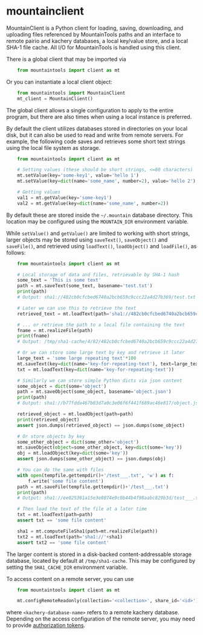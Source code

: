 # mountainclient

MountainClient is a Python client for loading, saving, downloading, and uploading files
referenced by MountainTools paths and an interface to remote pairio and
kachery databases, a local key/value store, and a local SHA-1 file cache.
All I/O for MountainTools is handled using this client.

There is a global client that may be imported via

```python
    from mountaintools import client as mt
```

Or you can instantiate a local client object:

```python
    from mountaintools import MountainClient
    mt_client = MountainClient()
```

The global client allows a single configuration to apply to the entire
program, but there are also times when using a local instance is preferred.

By default the client utilizes databases stored in directories on your local
disk, but it can also be used to read and write from remote servers. For
example, the following code saves and retrieves some short text strings
using the local file system as storage.

```python
    from mountaintools import client as mt

    # Setting values (these should be short strings, <=80 characters)
    mt.setValue(key='some-key1', value='hello 1')
    mt.setValue(key=dict(name='some_name', number=2), value='hello 2')

    # Getting values
    val1 = mt.getValue(key='some-key1')
    val2 = mt.getValue(key=dict(name='some_name', number=2))
```

By default these are stored inside the `~/.mountain` database directory. This
location may be configured using the `MOUNTAIN_DIR` environment variable.

While `setValue()` and `getValue()` are limited to working with short strings,
larger objects may be stored using `saveText()`, `saveObject()` and `saveFile()`,
and retrieved using `loadText()`, `loadObject()` and `loadFile()`, as follows:

```python
    from mountaintools import client as mt

    # Local storage of data and files, retrievable by SHA-1 hash
    some_text = 'This is some text'
    path = mt.saveText(some_text, basename='test.txt')
    print(path)
    # Output: sha1://482cb0cfcbed6740a2bcb659c9ccc22a4d27b369/test.txt

    # Later we can use this to retrieve the text
    retrieved_text = mt.loadText(path='sha1://482cb0cfcbed6740a2bcb659c9ccc22a4d27b369/test.txt')

    # ... or retrieve the path to a local file containing the text
    fname = mt.realizeFile(path)
    print(fname)
    # Output: /tmp/sha1-cache/4/82/482cb0cfcbed6740a2bcb659c9ccc22a4d27b369

    # Or we can store some large text by key and retrieve it later
    large_text = 'some large repeating text'*100
    mt.saveText(key=dict(name='key-for-repeating-text'), text=large_text)
    txt = mt.loadText(key=dict(name='key-for-repeating-text'))

    # Similarly we can store simple Python dicts via json content
    some_object = dict(some='object')
    path = mt.saveObject(some_object, basename='object.json')
    print(path)
    # Output: sha1://b77fdda467b03d7a0c3e06f6f441f689ac46e817/object.json

    retrieved_object = mt.loadObject(path=path)
    print(retrieved_object)
    assert json.dumps(retrieved_object) == json.dumps(some_object)

    # Or store objects by key
    some_other_object = dict(some_other='object')
    mt.saveObject(object=some_other_object, key=dict(some='key'))
    obj = mt.loadObject(key=dict(some='key'))
    assert json.dumps(some_other_object) == json.dumps(obj)

    # You can do the same with files
    with open(tempfile.gettempdir()+'/test___.txt', 'w') as f:
        f.write('some file content')
    path = mt.saveFile(tempfile.gettempdir()+'/test___.txt')
    print(path)
    # Output: sha1://ee025361a15e3e8074e9c0b44b4f98aabc829b3d/test___.txt

    # Then load the text of the file at a later time
    txt = mt.loadText(path=path)
    assert txt == 'some file content'

    sha1 = mt.computeFileSha1(path=mt.realizeFile(path))
    txt2 = mt.loadText(path='sha1://'+sha1)
    assert txt2 == 'some file content'
```

The larger content is stored in a disk-backed content-addressable storage
database, located by default at `/tmp/sha1-cache`. This may be configured by
setting the `SHA1_CACHE_DIR` environment variable.

To access content on a remote server, you can use

```python
    from mountaintools import client as mt

    mt.configRemoteReadonly(collection='<collection>', share_id='<id>')
```

where `<kachery-database-name>` refers to a remote kachery database. Depending
on the access configuration of the remote server, you may need to provide
[authorization tokens](../README.md#setting-kachery-tokens).
